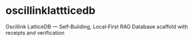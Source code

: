 # oscillinklattticedb
Oscillink LatticeDB — Self‑Building, Local‑First RAG Database scaffold with receipts and verification
